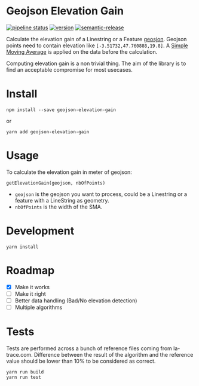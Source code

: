 # Geojson Elevation Gain

[![pipeline status](https://img.shields.io/gitlab/pipeline/la-trace/geojson-elevation-gain.svg)](https://gitlab.com/la-trace/geojson-elevation/commits/master)
[![version](https://img.shields.io/npm/v/geojson-elevation-gain.svg)](https://www.npmjs.com/package/geojson-elevation-gain.svg)
[![semantic-release](https://img.shields.io/badge/%20%20%F0%9F%93%A6%F0%9F%9A%80-semantic--release-e10079.svg)](https://github.com/semantic-release/semantic-release)

Calculate the elevation gain of a Linestring or a Feature
[geosjon](http://geojson.org/). Geojson points need to contain elevation like
`[-3.51732,47.760888,19.8]`. A [Simple Moving
Average](https://en.wikipedia.org/wiki/Moving_average#Simple_moving_average) is
applied on the data before the calculation.

Computing elevation gain is a non trivial thing. The aim of the library is to
find an acceptable compromise for most usecases.

# Install

    npm install --save geojson-elevation-gain

or 

    yarn add geojson-elevation-gain

# Usage

To calculate the elevation gain in meter of geojson:

    getElevationGain(geojson, nbOfPoints)

+ `geojson` is the geojson you want to process, could be a Linestring or a
  feature with a LineString as geometry.
+ `nbOfPoints` is the width of the SMA.

# Development

    yarn install

# Roadmap

- [x] Make it works
- [ ] Make it right
- [ ] Better data handling (Bad/No elevation detection)
- [ ] Multiple algorithms

# Tests

Tests are performed across a bunch of reference files coming from la-trace.com.
Difference between the result of the algorithm and the reference value should
be lower than 10% to be considered as correct.

    yarn run build
    yarn run test